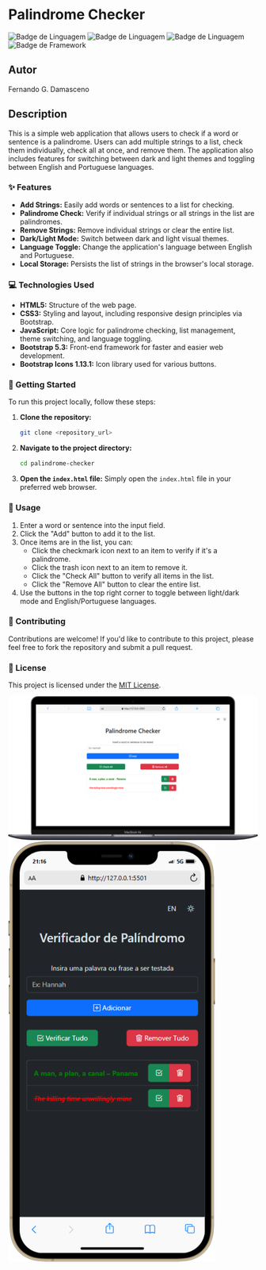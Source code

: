 # Palindrome Checker

![Badge de Linguagem](https://img.shields.io/badge/HTML-5-E34F26?style=for-the-badge&logo=html5&logoColor=white)
![Badge de Linguagem](https://img.shields.io/badge/CSS-3-1572B6?style=for-the-badge&logo=css3&logoColor=white)
![Badge de Linguagem](https://img.shields.io/badge/JavaScript-ES6+-F7DF1E?style=for-the-badge&logo=javascript&logoColor=black)
![Badge de Framework](https://img.shields.io/badge/Bootstrap-5.3.x-7952B3?style=for-the-badge&logo=bootstrap&logoColor=white)

<!-- ## Descrição do Projeto

O Palindrome Checker é uma aplicação web simples que permite aos usuários inserir palavras ou frases e verificar se elas são palíndromos. Um palíndromo é uma palavra, frase, número ou outra sequência de caracteres que se lê da mesma forma para trás e para frente, ignorando pontuação, espaços e capitalização.

Este projeto utiliza HTML para a estrutura da página, CSS para a estilização básica e o framework Bootstrap para responsividade e componentes visuais. O JavaScript é responsável pela interatividade, lógica de verificação e persistência dos dados utilizando o `localStorage` do navegador.

## Funcionalidades Principais

- **Adicionar Palavras/Frases:** Permite ao usuário inserir palavras ou frases através de um campo de texto e adicioná-las a uma lista.
- **Listagem de Entradas:** Exibe as palavras/frases adicionadas em uma lista organizada.
- **Verificação Individual:** Cada item da lista possui um botão para verificar se a palavra/frase correspondente é um palíndromo, com o resultado sendo indicado visualmente (verde para palíndromo, vermelho para não palíndromo).
- **Verificação em Massa:** Um botão "Check All" permite verificar todos os itens da lista de uma só vez.
- **Remoção Individual:** Cada item da lista possui um botão para remover a palavra/frase correspondente.
- **Remoção em Massa:** Um botão "Remove All" permite limpar toda a lista de palavras/frases.
- **Persistência de Dados:** A lista de palavras/frases é armazenada no `localStorage` do navegador, o que significa que os dados persistem mesmo após o fechamento da página.

## Tecnologias Utilizadas

- **HTML5:** Linguagem de marcação para a estrutura da página web.
- **CSS3:** Folha de estilos para a apresentação visual da página.
- **JavaScript (ES6+):** Linguagem de programação para a interatividade e lógica da aplicação.
- **Bootstrap 5.3.x:** Framework CSS para facilitar a criação de layouts responsivos e fornecer componentes de interface de usuário pré-estilizados.
- **Bootstrap Icons:** Biblioteca de ícones vetoriais utilizada para enriquecer os botões e a interface.

## Como Usar

1.  Clone ou faça o download deste repositório.
2.  Abra o arquivo `index.html` no seu navegador web preferido.
3.  Insira uma palavra ou frase no campo de texto.
4.  Clique no botão "Add" para adicionar a entrada à lista.
5.  Para verificar se uma entrada é um palíndromo individualmente, clique no botão com o ícone de "check" ao lado da entrada.
6.  Para verificar todas as entradas de uma vez, clique no botão "Check All".
7.  Para remover uma entrada individualmente, clique no botão com o ícone de "lixeira" ao lado da entrada.
8.  Para remover todas as entradas da lista, clique no botão "Remove All".

## Estrutura de Arquivos

.
├── index.html # Arquivo HTML principal
├── style.css # Arquivo CSS com estilos personalizados
└── script.js # Arquivo JavaScript com a lógica da aplicação

<!-- ## Melhorias Futuras

* Implementar validação adicional para evitar a adição de entradas vazias ou com muitos espaços.
* Melhorar o feedback visual para as ações do usuário.
* Otimizar a lógica de remoção do último item da lista para evitar recarregamentos desnecessários.
* Considerar a implementação de testes unitários para o código JavaScript.
* Aprimorar a acessibilidade da aplicação. -->

<!-- ## Licença

Este projeto está sob a licença [Especificar a Licença, se houver]. -->

<!-- ![Captura de tela do Palindrome Checker](./screenshots/iPhone-12-PRO.png)
![Captura de tela do Palindrome Checker](./screenshots/Macbook-Air.png) -->

## Autor

Fernando G. Damasceno

## Description

This is a simple web application that allows users to check if a word or sentence is a palindrome. Users can add multiple strings to a list, check them individually, check all at once, and remove them. The application also includes features for switching between dark and light themes and toggling between English and Portuguese languages.

### ✨ Features

- **Add Strings:** Easily add words or sentences to a list for checking.
- **Palindrome Check:** Verify if individual strings or all strings in the list are palindromes.
- **Remove Strings:** Remove individual strings or clear the entire list.
- **Dark/Light Mode:** Switch between dark and light visual themes.
- **Language Toggle:** Change the application's language between English and Portuguese.
- **Local Storage:** Persists the list of strings in the browser's local storage.

### 💻 Technologies Used

- **HTML5:** Structure of the web page.
- **CSS3:** Styling and layout, including responsive design principles via Bootstrap.
- **JavaScript:** Core logic for palindrome checking, list management, theme switching, and language toggling.
- **Bootstrap 5.3:** Front-end framework for faster and easier web development.
- **Bootstrap Icons 1.13.1:** Icon library used for various buttons.

### 🚀 Getting Started

To run this project locally, follow these steps:

1.  **Clone the repository:**
    ```bash
    git clone <repository_url>
    ```
2.  **Navigate to the project directory:**
    ```bash
    cd palindrome-checker
    ```
3.  **Open the `index.html` file:** Simply open the `index.html` file in your preferred web browser.

### 🔧 Usage

1.  Enter a word or sentence into the input field.
2.  Click the "Add" button to add it to the list.
3.  Once items are in the list, you can:
    - Click the checkmark icon next to an item to verify if it's a palindrome.
    - Click the trash icon next to an item to remove it.
    - Click the "Check All" button to verify all items in the list.
    - Click the "Remove All" button to clear the entire list.
4.  Use the buttons in the top right corner to toggle between light/dark mode and English/Portuguese languages.

### 🤝 Contributing

Contributions are welcome! If you'd like to contribute to this project, please feel free to fork the repository and submit a pull request.

### 📄 License

This project is licensed under the [MIT License](LICENSE).

![Testing](./screenshots/Macbook-Air.png)
![Testing](./screenshots/iPhone-12-PRO.png)
